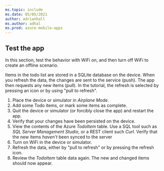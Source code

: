 ```yaml
---
ms.topic: include
ms.date: 05/05/2021
author: adrianhall
ms.author: adhal
ms.prod: azure-mobile-apps
---
```


## Test the app

In this section, test the behavior with WiFi on, and then turn off WiFi to create an offline scenario.

Items in the todo list are stored in a SQLite database on the device.  When you refresh the data, the changes are sent to the service (push). The app then requests any new items (pull).  In the tutorial, the refresh is selected by pressing an icon or by using "pull to refresh".

1. Place the device or simulator in *Airplane Mode*.
1. Add some Todo items, or mark some items as complete.
1. Quit the device or simulator (or forcibly close the app) and restart the app.
1. Verify that your changes have been persisted on the device.
1. View the contents of the Azure *TodoItem* table.  Use a SQL tool such as *SQL Server Management Studio*, or a REST client such *Curl*. Verify that the new items *haven't* been synced to the server
1. Turn on WiFi in the device or simulator.
1. Refresh the data, either by "pull to refresh" or by pressing the refresh icon.
1. Review the *TodoItem* table data again. The new and changed items should now appear.
